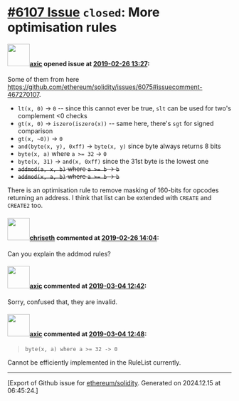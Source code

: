 # [\#6107 Issue](https://github.com/ethereum/solidity/issues/6107) `closed`: More optimisation rules

#### <img src="https://avatars.githubusercontent.com/u/20340?v=4" width="50">[axic](https://github.com/axic) opened issue at [2019-02-26 13:27](https://github.com/ethereum/solidity/issues/6107):

Some of them from here https://github.com/ethereum/solidity/issues/6075#issuecomment-467270107.

- `lt(x, 0)` -> `0` -- since this cannot ever be true, `slt` can be used for two's complement <0 checks
- `gt(x, 0)` -> `iszero(iszero(x))` -- same here, there's `sgt` for signed comparison
- `gt(x, ~0))` -> `0`
- `and(byte(x, y), 0xff)` -> `byte(x, y)` since byte always returns 8 bits
- `byte(x, a)` where `a >= 32` -> `0`
- `byte(x, 31)` -> `and(x, 0xff)` since the 31st byte is the lowest one
- ~~`addmod(a, x, b)` where `a >= b` -> `b`~~
- ~~`addmod(x, a, b)` where `a >= b` -> `b`~~

There is an optimisation rule to remove masking of 160-bits for opcodes returning an address. I think that list can be extended with `CREATE` and `CREATE2` too.


#### <img src="https://avatars.githubusercontent.com/u/9073706?v=4" width="50">[chriseth](https://github.com/chriseth) commented at [2019-02-26 14:04](https://github.com/ethereum/solidity/issues/6107#issuecomment-467450097):

Can you explain the addmod rules?

#### <img src="https://avatars.githubusercontent.com/u/20340?v=4" width="50">[axic](https://github.com/axic) commented at [2019-03-04 12:42](https://github.com/ethereum/solidity/issues/6107#issuecomment-469239195):

Sorry, confused that, they are invalid.

#### <img src="https://avatars.githubusercontent.com/u/20340?v=4" width="50">[axic](https://github.com/axic) commented at [2019-03-04 12:48](https://github.com/ethereum/solidity/issues/6107#issuecomment-469240898):

> `byte(x, a) where a >= 32 -> 0`

Cannot be efficiently implemented in the RuleList currently.


-------------------------------------------------------------------------------



[Export of Github issue for [ethereum/solidity](https://github.com/ethereum/solidity). Generated on 2024.12.15 at 06:45:24.]
